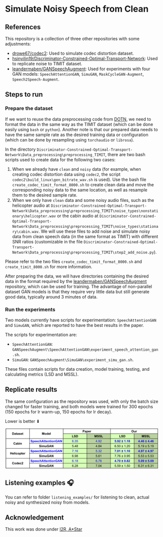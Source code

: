 # Simulate Noisy Speech from Clean

## References

This repository is a collection of three other repositories with some adjustments:

- [drowe67/codec2](https://github.com/drowe67/codec2): Used to simulate codec distortion dataset.
- [hsinyilin19/Discriminator-Constrained-Optimal-Transport-Network](https://github.com/hsinyilin19/Discriminator-Constrained-Optimal-Transport-Network): Used to replicate noise to TIMIT dataset.
- [leandermaben/GANSpeechAugment](https://github.com/leandermaben/GANSpeechAugment/): Used for experiments with four GAN models: `SpeechAttentionGAN`, `SimuGAN`, `MaskCycleGAN-Augment`, `Speech2Speech-Augment`.

## Steps to run

### Prepare the dataset

If we want to reuse the data preprocessing code from [DOTN](https://github.com/hsinyilin19/Discriminator-Constrained-Optimal-Transport-Network), we need to format the data in the same way as the TIMIT dataset (which can be done easily using `bash` or `python`). Another note is that our prepared data needs to have the same sample rate as the desired training data or configuration (which can be done by resampling using `torchaudio` or `librosa`).

In the directory `Discriminator-Constrained-Optimal-Transport-Network\Data_preprocessing\preprocessing_TIMIT`, there are two bash scripts used to create data for the following two cases:

1. When we already have `clean` and `noisy` data (for example, when creating codec distortion data using `codec2`, the script `codec2\build_linux\gen_bitrate_wav.sh` is used). Use the bash file `create_codec_timit_format_8000.sh` to create clean data and move the corresponding noisy data to the same location, as well as resample them to the desired sample rate.
2. When we only have `clean` data and some noisy audio files, such as the helicopter audio at `Discriminator-Constrained-Optimal-Transport-Network\Data_preprocessing\preprocessing_TIMIT\noise_types\nonstationary\helicopter.wav` or the cabin audio at `Discriminator-Constrained-Optimal-Transport-Network\Data_preprocessing\preprocessing_TIMIT\noise_types\stationary\cabin.wav`. We will use these files to add noise and simulate noisy data from clean speech data (in the same format as TIMIT) with different SNR ratios (customizable in the file `Discriminator-Constrained-Optimal-Transport-Network\Data_preprocessing\preprocessing_TIMIT\step2_add_noise.py`).

Please refer to the two files `create_codec_timit_format_8000.sh` and `create_timit_8000.sh` for more information.

After preparing the data, we will have directories containing the desired data in the format required by the [leandermaben/GANSpeechAugment](https://github.com/leandermaben/GANSpeechAugment/) repository, which can be used for training. The advantage of non-parallel dataset GAN models is that they require very little data but still generate good data, typically around 3 minutes of data.

### Run the experiments

Two models currently have scripts for experimentation: `SpeechAttentionGAN` and `SimuGAN`, which are reported to have the best results in the paper.

The scripts for experimentation are:

- `SpeechAttentionGAN`: `GANSpeechAugment\SpeechAttentionGAN\experiment_speech_attention_gan.sh`.
- `SimuGAN`: `GANSpeechAugment\SimuGAN\experiment_simu_gan.sh`.

These files contain scripts for data creation, model training, testing, and calculating metrics (LSD and MSSL).

## Replicate results

The same configuration as the repository was used, with only the batch size changed for faster training, and both models were trained for 300 epochs (150 epochs for lr warm-up, 150 epochs for lr decay).

Lower is better ⬇

![alt text](assets/simulate_results.png)

## Listening examples 🎧

You can refer to folder `listening_examples/` for listening to clean, actual noisy and synthesized noisy from models.

## Acknowledgement

This work was done under [I2R, A*Star](https://www.a-star.edu.sg/i2r)